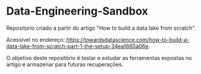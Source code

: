 # Data-Engineering-Sandbox
 Repositorio criado a partir do artigo "How to build a data lake from scratch".
 
 Acessível no endereço: https://towardsdatascience.com/how-to-build-a-data-lake-from-scratch-part-1-the-setup-34ea1665a06e.
 
 O objetivo deste repositório é  testar e estudar as ferramentas expostas no artigo e armazenar para futuras recuperações.
